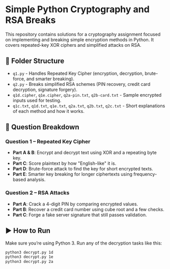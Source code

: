 # Simple Python Cryptography and RSA Breaks

This repository contains solutions for a cryptography assignment focused on implementing and breaking simple encryption methods in Python. It covers repeated-key XOR ciphers and simplified attacks on RSA.

## 📁 Folder Structure

- `q1.py` - Handles Repeated Key Cipher (encryption, decryption, brute-force, and smarter breaking).
- `q2.py` - Breaks simplified RSA schemes (PIN recovery, credit card decryption, signature forgery).
- `q1d.cipher`, `q1e.cipher`, `q2a-pin.txt`, `q2b-card.txt` - Sample encrypted inputs used for testing.
- `q1c.txt`, `q1d.txt`, `q1e.txt`, `q2a.txt`, `q2b.txt`, `q2c.txt` - Short explanations of each method and how it works.

## 🔐 Question Breakdown

### Question 1 – Repeated Key Cipher

- **Part A & B**: Encrypt and decrypt text using XOR and a repeating byte key.
- **Part C**: Score plaintext by how "English-like" it is.
- **Part D**: Brute-force attack to find the key for short encrypted texts.
- **Part E**: Smarter key breaking for longer ciphertexts using frequency-based analysis.

### Question 2 – RSA Attacks

- **Part A**: Crack a 4-digit PIN by comparing encrypted values.
- **Part B**: Recover a credit card number using cube root and a few checks.
- **Part C**: Forge a fake server signature that still passes validation.

## ▶️ How to Run

Make sure you’re using Python 3. Run any of the decryption tasks like this:

```bash
python3 decrypt.py 1d
python3 decrypt.py 1e
python3 decrypt.py 2a
